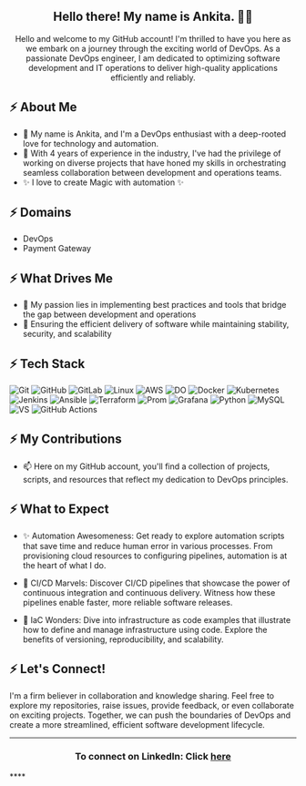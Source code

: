 <h2 align="center">Hello there! My name is Ankita. 👋🤓</h2>
<p align="center"> Hello and welcome to my GitHub account! I'm thrilled to have you here as we embark on a journey through the exciting world of DevOps. As a passionate DevOps engineer, I am dedicated to optimizing software development and IT operations to deliver high-quality applications efficiently and reliably. </p>

## ⚡ About Me

- 🔭 My name is Ankita, and I'm a DevOps enthusiast with a deep-rooted love for technology and automation. <br/>
- 👯 With 4 years of experience in the industry, I've had the privilege of working on diverse projects that have honed my skills in orchestrating seamless collaboration between development and operations teams. <br/>
- ✨ I love to create Magic with automation ✨<br/>

## ⚡ Domains
- DevOps
- Payment Gateway

## ⚡ What Drives Me
- 🎉 My passion lies in implementing best practices and tools that bridge the gap between development and operations
- 🌱 Ensuring the efficient delivery of software while maintaining stability, security, and scalability


## ⚡ Tech Stack
![Git](https://img.shields.io/badge/GIT-E44C30?style=for-the-badge&logo=git&logoColor=white)
![GitHub](https://img.shields.io/badge/GitHub-100000?style=for-the-badge&logo=github&logoColor=white)
![GitLab](https://img.shields.io/badge/GitLab-330F63?style=for-the-badge&logo=gitlab&logoColor=white)
![Linux](https://img.shields.io/badge/Linux-FCC624?style=for-the-badge&logo=linux&logoColor=black)
![AWS](https://img.shields.io/badge/Amazon_AWS-FF9900?style=for-the-badge&logo=amazonaws&logoColor=white)
![DO](https://img.shields.io/badge/Digital_Ocean-0080FF?style=for-the-badge&logo=DigitalOcean&logoColor=white)
![Docker](https://img.shields.io/badge/docker-%230db7ed.svg?style=for-the-badge&logo=docker&logoColor=white)
![Kubernetes](https://img.shields.io/badge/kubernetes-%23326ce5.svg?style=for-the-badge&logo=kubernetes&logoColor=white)
![Jenkins](https://img.shields.io/badge/Jenkins-D24939?style=for-the-badge&logo=Jenkins&logoColor=white)
![Ansible](https://img.shields.io/badge/ansible-%231A1918.svg?style=for-the-badge&logo=ansible&logoColor=white)
![Terraform](https://img.shields.io/badge/terraform-%235835CC.svg?style=for-the-badge&logo=terraform&logoColor=white)
![Prom](https://img.shields.io/badge/Prometheus-E6522C?style=for-the-badge&logo=Prometheus&logoColor=white)
![Grafana](https://img.shields.io/badge/grafana-%23F46800.svg?style=for-the-badge&logo=grafana&logoColor=white)
![Python](https://img.shields.io/badge/-Python-000?style=for-the-badge&logo=python)
![MySQL](	https://img.shields.io/badge/MySQL-00000F?style=for-the-badge&logo=mysql&logoColor=white)
![VS](https://img.shields.io/badge/Visual_Studio_Code-0078D4?style=for-the-badge&logo=visual%20studio%20code&logoColor=white)
![GitHub Actions](https://img.shields.io/badge/-Github_Actions-2088FF?style=flat-square&logo=github-actions&logoColor=white)

## ⚡ My Contributions
- 📫 Here on my GitHub account, you'll find a collection of projects, scripts, and resources that reflect my dedication to DevOps principles.

## ⚡ What to Expect
- ✨ Automation Awesomeness: Get ready to explore automation scripts that save time and reduce human error in various processes. From provisioning cloud resources to configuring pipelines, automation is at the heart of what I do.<br/>

- 💬 CI/CD Marvels: Discover CI/CD pipelines that showcase the power of continuous integration and continuous delivery. Witness how these pipelines enable faster, more reliable software releases.<br/>

- 🌱 IaC Wonders: Dive into infrastructure as code examples that illustrate how to define and manage infrastructure using code. Explore the benefits of versioning, reproducibility, and scalability.<br/>


## ⚡ Let's Connect!
I'm a firm believer in collaboration and knowledge sharing. Feel free to explore my repositories, raise issues, provide feedback, or even collaborate on exciting projects. Together, we can push the boundaries of DevOps and create a more streamlined, efficient software development lifecycle.

<hr>
<h3 align="center"> To connect on LinkedIn: Click <a href="https://www.linkedin.com/in/ankita-harad-66209915a/">here</a> </h3> 
****
